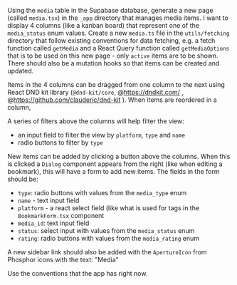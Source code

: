 Using the `media` table in the Supabase database, generate a new page (called `media.tsx`) in the `_app` directory that manages media items. I want to display 4 columns (like a kanban board) that represent one of the `media_status` enum values. Create a new `media.ts` file in the `utils/fetching` directory that follow existing conventions for data fetching, e.g. a fetch function called `getMedia` and a React Query function called `getMediaOptions` that is to be used on this new page - only `active` items are to be shown. There should also be a mutation hooks so that items can be created and updated.

Items in the 4 columns can be dragged from one column to the next using React DND kit library (`@dnd-kit/core`, @https://dndkit.com/ , @https://github.com/clauderic/dnd-kit ). When items are reordered in a column,

A series of filters above the columns will help filter the view:

- an input field to filter the view by `platform`, `type` and `name`
- radio buttons to filter by `type`

New items can be added by clicking a button above the columns. When this is clicked a `Dialog` component appears from the right (like when editing a bookmark), this will have a form to add new items. The fields in the form should be:

- `type`: radio buttons with values from the `media_type` enum
- `name` - text input field
- `platform` - a react select field (like what is used for tags in the `BookmarkForm.tsx` component
- `media_id`: text input field
- `status`: select input with values from the `media_status` enum
- `rating`: radio buttons with values from the `media_rating` enum

A new sidebar link should also be added with the `ApertureIcon` from Phosphor icons with the text: "Media"

Use the conventions that the app has right now.
